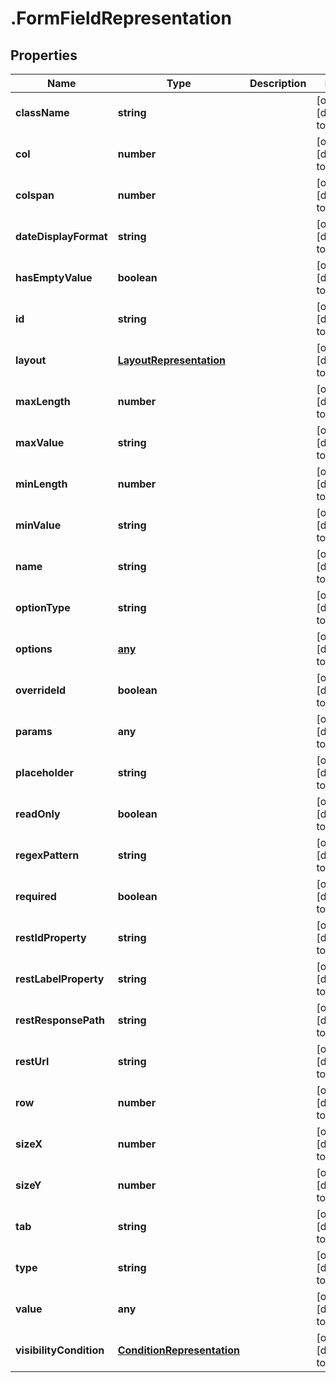 # .FormFieldRepresentation

## Properties
Name | Type | Description | Notes
------------ | ------------- | ------------- | -------------
**className** | **string** |  | [optional] [default to null]
**col** | **number** |  | [optional] [default to null]
**colspan** | **number** |  | [optional] [default to null]
**dateDisplayFormat** | **string** |  | [optional] [default to null]
**hasEmptyValue** | **boolean** |  | [optional] [default to null]
**id** | **string** |  | [optional] [default to null]
**layout** | [**LayoutRepresentation**](LayoutRepresentation.md) |  | [optional] [default to null]
**maxLength** | **number** |  | [optional] [default to null]
**maxValue** | **string** |  | [optional] [default to null]
**minLength** | **number** |  | [optional] [default to null]
**minValue** | **string** |  | [optional] [default to null]
**name** | **string** |  | [optional] [default to null]
**optionType** | **string** |  | [optional] [default to null]
**options** | [**any**](OptionRepresentation.md) |  | [optional] [default to null]
**overrideId** | **boolean** |  | [optional] [default to null]
**params** | **any** |  | [optional] [default to null]
**placeholder** | **string** |  | [optional] [default to null]
**readOnly** | **boolean** |  | [optional] [default to null]
**regexPattern** | **string** |  | [optional] [default to null]
**required** | **boolean** |  | [optional] [default to null]
**restIdProperty** | **string** |  | [optional] [default to null]
**restLabelProperty** | **string** |  | [optional] [default to null]
**restResponsePath** | **string** |  | [optional] [default to null]
**restUrl** | **string** |  | [optional] [default to null]
**row** | **number** |  | [optional] [default to null]
**sizeX** | **number** |  | [optional] [default to null]
**sizeY** | **number** |  | [optional] [default to null]
**tab** | **string** |  | [optional] [default to null]
**type** | **string** |  | [optional] [default to null]
**value** | **any** |  | [optional] [default to null]
**visibilityCondition** | [**ConditionRepresentation**](ConditionRepresentation.md) |  | [optional] [default to null]


